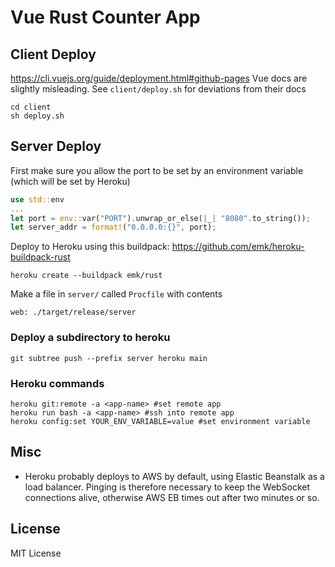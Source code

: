 # Vue Rust Counter App

## Client Deploy
https://cli.vuejs.org/guide/deployment.html#github-pages
Vue docs are slightly misleading. See ```client/deploy.sh``` for deviations from their docs

```
cd client
sh deploy.sh
```

## Server Deploy
First make sure you allow the port to be set by an environment variable (which will be set by Heroku)
```rs
use std::env
...
let port = env::var("PORT").unwrap_or_else(|_| "8080".to_string());
let server_addr = format!("0.0.0.0:{}", port);
```

Deploy to Heroku using this buildpack: https://github.com/emk/heroku-buildpack-rust
```
heroku create --buildpack emk/rust
```

Make a file in ```server/``` called ```Procfile``` with contents
```
web: ./target/release/server
```

### Deploy a subdirectory to heroku
```
git subtree push --prefix server heroku main
```

### Heroku commands
```
heroku git:remote -a <app-name> #set remote app
heroku run bash -a <app-name> #ssh into remote app
heroku config:set YOUR_ENV_VARIABLE=value #set environment variable
```

## Misc
- Heroku probably deploys to AWS by default, using Elastic Beanstalk as a load balancer. Pinging is therefore necessary to keep the WebSocket connections alive, otherwise AWS EB times out after two minutes or so.

## License
MIT License
